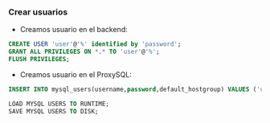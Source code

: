 ### Crear usuarios

* Creamos usuario en el backend:

```sql
CREATE USER 'user'@'%' identified by 'password';
GRANT ALL PRIVILEGES ON *.* TO 'user'@'%';
FLUSH PRIVILEGES;
```

* Creamos usuario en el ProxySQL:

```sql
INSERT INTO mysql_users(username,password,default_hostgroup) VALUES ('user','password',1);

LOAD MYSQL USERS TO RUNTIME;
SAVE MYSQL USERS TO DISK;
```
